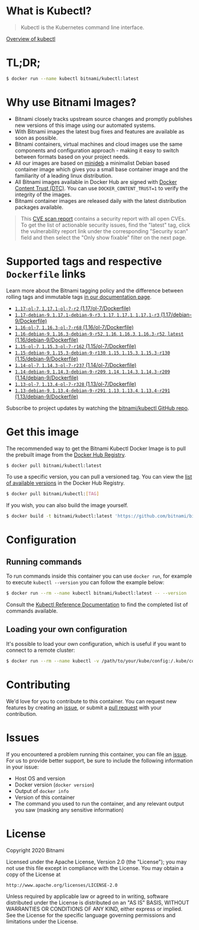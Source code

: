 
# What is Kubectl?

> Kubectl is the Kubernetes command line interface.

[Overview of kubectl](https://kubernetes.io/docs/reference/kubectl/overview/)

# TL;DR;

```bash
$ docker run --name kubectl bitnami/kubectl:latest
```

# Why use Bitnami Images?

* Bitnami closely tracks upstream source changes and promptly publishes new versions of this image using our automated systems.
* With Bitnami images the latest bug fixes and features are available as soon as possible.
* Bitnami containers, virtual machines and cloud images use the same components and configuration approach - making it easy to switch between formats based on your project needs.
* All our images are based on [minideb](https://github.com/bitnami/minideb) a minimalist Debian based container image which gives you a small base container image and the familiarity of a leading linux distribution.
* All Bitnami images available in Docker Hub are signed with [Docker Content Trust (DTC)](https://docs.docker.com/engine/security/trust/content_trust/). You can use `DOCKER_CONTENT_TRUST=1` to verify the integrity of the images.
* Bitnami container images are released daily with the latest distribution packages available.


> This [CVE scan report](https://quay.io/repository/bitnami/kubectl?tab=tags) contains a security report with all open CVEs. To get the list of actionable security issues, find the "latest" tag, click the vulnerability report link under the corresponding "Security scan" field and then select the "Only show fixable" filter on the next page.

# Supported tags and respective `Dockerfile` links

Learn more about the Bitnami tagging policy and the difference between rolling tags and immutable tags [in our documentation page](https://docs.bitnami.com/containers/how-to/understand-rolling-tags-containers/).


* [`1.17-ol-7`, `1.17.1-ol-7-r2` (1.17/ol-7/Dockerfile)](https://github.com/bitnami/bitnami-docker-kubectl/blob/1.17.1-ol-7-r2/1.17/ol-7/Dockerfile)
* [`1.17-debian-9`, `1.17.1-debian-9-r3`, `1.17`, `1.17.1`, `1.17.1-r3` (1.17/debian-9/Dockerfile)](https://github.com/bitnami/bitnami-docker-kubectl/blob/1.17.1-debian-9-r3/1.17/debian-9/Dockerfile)
* [`1.16-ol-7`, `1.16.3-ol-7-r68` (1.16/ol-7/Dockerfile)](https://github.com/bitnami/bitnami-docker-kubectl/blob/1.16.3-ol-7-r68/1.16/ol-7/Dockerfile)
* [`1.16-debian-9`, `1.16.3-debian-9-r52`, `1.16`, `1.16.3`, `1.16.3-r52`, `latest` (1.16/debian-9/Dockerfile)](https://github.com/bitnami/bitnami-docker-kubectl/blob/1.16.3-debian-9-r52/1.16/debian-9/Dockerfile)
* [`1.15-ol-7`, `1.15.3-ol-7-r162` (1.15/ol-7/Dockerfile)](https://github.com/bitnami/bitnami-docker-kubectl/blob/1.15.3-ol-7-r162/1.15/ol-7/Dockerfile)
* [`1.15-debian-9`, `1.15.3-debian-9-r130`, `1.15`, `1.15.3`, `1.15.3-r130` (1.15/debian-9/Dockerfile)](https://github.com/bitnami/bitnami-docker-kubectl/blob/1.15.3-debian-9-r130/1.15/debian-9/Dockerfile)
* [`1.14-ol-7`, `1.14.3-ol-7-r237` (1.14/ol-7/Dockerfile)](https://github.com/bitnami/bitnami-docker-kubectl/blob/1.14.3-ol-7-r237/1.14/ol-7/Dockerfile)
* [`1.14-debian-9`, `1.14.3-debian-9-r209`, `1.14`, `1.14.3`, `1.14.3-r209` (1.14/debian-9/Dockerfile)](https://github.com/bitnami/bitnami-docker-kubectl/blob/1.14.3-debian-9-r209/1.14/debian-9/Dockerfile)
* [`1.13-ol-7`, `1.13.4-ol-7-r328` (1.13/ol-7/Dockerfile)](https://github.com/bitnami/bitnami-docker-kubectl/blob/1.13.4-ol-7-r328/1.13/ol-7/Dockerfile)
* [`1.13-debian-9`, `1.13.4-debian-9-r291`, `1.13`, `1.13.4`, `1.13.4-r291` (1.13/debian-9/Dockerfile)](https://github.com/bitnami/bitnami-docker-kubectl/blob/1.13.4-debian-9-r291/1.13/debian-9/Dockerfile)

Subscribe to project updates by watching the [bitnami/kubectl GitHub repo](https://github.com/bitnami/bitnami-docker-kubectl).

# Get this image

The recommended way to get the Bitnami Kubectl Docker Image is to pull the prebuilt image from the [Docker Hub Registry](https://hub.docker.com/r/bitnami/kubectl).

```bash
$ docker pull bitnami/kubectl:latest
```

To use a specific version, you can pull a versioned tag. You can view the [list of available versions](https://hub.docker.com/r/bitnami/kubectl/tags/) in the Docker Hub Registry.

```bash
$ docker pull bitnami/kubectl:[TAG]
```

If you wish, you can also build the image yourself.

```bash
$ docker build -t bitnami/kubectl:latest 'https://github.com/bitnami/bitnami-docker-kubectl.git#master:1.16/debian-9'
```

# Configuration

## Running commands

To run commands inside this container you can use `docker run`, for example to execute `kubectl --version` you can follow the example below:

```bash
$ docker run --rm --name kubectl bitnami/kubectl:latest -- --version
```

Consult the [Kubectl Reference Documentation](https://kubernetes.io/docs/reference/generated/kubectl/kubectl-commands) to find the completed list of commands available.

## Loading your own configuration

It's possible to load your own configuration, which is useful if you want to connect to a remote cluster:

```bash
$ docker run --rm --name kubectl -v /path/to/your/kube/config:/.kube/config bitnami/kubectl:latest
```

# Contributing

We'd love for you to contribute to this container. You can request new features by creating an [issue](https://github.com/bitnami/bitnami-docker-kubectl/issues), or submit a [pull request](https://github.com/bitnami/bitnami-docker-kubectl/pulls) with your contribution.

# Issues

If you encountered a problem running this container, you can file an [issue](https://github.com/bitnami/bitnami-docker-kubectl/issues). For us to provide better support, be sure to include the following information in your issue:

- Host OS and version
- Docker version (`docker version`)
- Output of `docker info`
- Version of this container
- The command you used to run the container, and any relevant output you saw (masking any sensitive information)

# License

Copyright 2020 Bitnami

Licensed under the Apache License, Version 2.0 (the "License");
you may not use this file except in compliance with the License.
You may obtain a copy of the License at

    http://www.apache.org/licenses/LICENSE-2.0

Unless required by applicable law or agreed to in writing, software
distributed under the License is distributed on an "AS IS" BASIS,
WITHOUT WARRANTIES OR CONDITIONS OF ANY KIND, either express or implied.
See the License for the specific language governing permissions and
limitations under the License.
